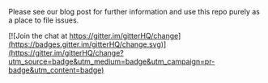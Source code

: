 Please see our blog post for further information and use this repo purely as a place to file issues.


[![Join the chat at https://gitter.im/gitterHQ/change](https://badges.gitter.im/gitterHQ/change.svg)](https://gitter.im/gitterHQ/change?utm_source=badge&utm_medium=badge&utm_campaign=pr-badge&utm_content=badge)